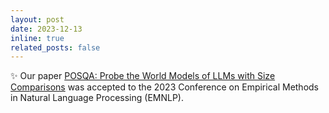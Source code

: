 ```yaml
---
layout: post
date: 2023-12-13
inline: true
related_posts: false
---
```


:sparkles: Our paper <a href="https://aclanthology.org/2023.findings-emnlp.504/">POSQA: Probe the World Models of LLMs with Size Comparisons</a> was accepted to the 2023 Conference on Empirical Methods in Natural Language Processing (EMNLP).
